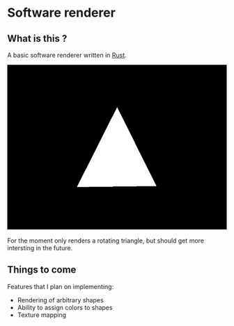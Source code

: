 # Software renderer

## What is this ?

A basic software renderer written in [Rust](https://www.rust-lang.org/).

![Spinning triangle](img/triangle.gif)

For the moment only renders a rotating triangle, but should get more intersting in the future.


## Things to come

Features that I plan on implementing:

- Rendering of arbitrary shapes
- Ability to assign colors to shapes 
- Texture mapping





